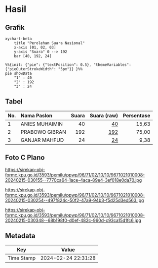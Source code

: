 # Hasil

## Grafik

```mermaid
xychart-beta
    title "Perolehan Suara Nasional"
    x-axis [01, 02, 03]
    y-axis "Suara" 0 --> 192
    bar [40, 192, 24]
```

```mermaid
%%{init: {"pie": {"textPosition": 0.5}, "themeVariables": {"pieOuterStrokeWidth": "5px"}} }%%
pie showData
    "1" : 40
    "2" : 192
    "3" : 24
```

## Tabel

| No. | Nama Paslon    | Suara | Suara (raw) | Persentase |
|:--- |:-------------- | -----:| -----------:| ----------:|
| 1   | ANIES MUHAIMIN | 40    | [40][p-1]   | 15,63      |
| 2   | PRABOWO GIBRAN | 192   | [192][p-2]  | 75,00      |
| 3   | GANJAR MAHFUD  | 24    | [24][p-3]   | 9,38       |


[p-1]: https://github.com/gigit-pemilu/pemilu-2024/blob/main/pilpres/hitung-suara/sub/96-papua-barat-daya/sub/71-kota-sorong/sub/02-sorong-timur/sub/1010-klamana/sub/008-tps/sub/paslon-1.txt
[p-2]: https://github.com/gigit-pemilu/pemilu-2024/blob/main/pilpres/hitung-suara/sub/96-papua-barat-daya/sub/71-kota-sorong/sub/02-sorong-timur/sub/1010-klamana/sub/008-tps/sub/paslon-2.txt
[p-3]: https://github.com/gigit-pemilu/pemilu-2024/blob/main/pilpres/hitung-suara/sub/96-papua-barat-daya/sub/71-kota-sorong/sub/02-sorong-timur/sub/1010-klamana/sub/008-tps/sub/paslon-3.txt

## Foto C Plano

https://sirekap-obj-formc.kpu.go.id/3593/pemilu/ppwp/96/71/02/10/10/9671021010008-20240215-030155--7770ca64-1ace-4aca-89e4-3ef018e0da70.jpg

https://sirekap-obj-formc.kpu.go.id/3593/pemilu/ppwp/96/71/02/10/10/9671021010008-20240215-030254--497f824c-50f2-47a9-94b3-f5d25d3ed563.jpg

https://sirekap-obj-formc.kpu.go.id/3593/pemilu/ppwp/96/71/02/10/10/9671021010008-20240215-030348--68b198f0-d0ef-482c-960d-c93ca15d1fc6.jpg


## Metadata

| Key        | Value               |
| ---------- | ------------------- |
| Time Stamp | 2024-02-24 22:31:28 |



